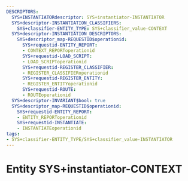 ```yaml
---
DESCRIPTORS:
  SYS+INSTANTIATORdescriptor: SYS+instantiator-INSTANTIATOR
  SYS+descriptor-INSTANTIATION_CLASSIFIERS:
    SYS+classifier-ENTITY_TYPE: SYS+classifier_value-CONTEXT
  SYS+descriptor-INSTANTIATION_DESCRIPTORS:
    SYS+descriptor_map-REQUESTID$operationid:
      SYS+requestid-ENTITY_REPORT:
      - CONTEXT_REPORToperationid
      SYS+requestid-LOAD_SCRIPT:
      - LOAD_SCRIPToperationid
      SYS+requestid-REGISTER_CLASSIFIER:
      - REGISTER_CLASSIFIERoperationid
      SYS+requestid-REGISTER_ENTITY:
      - REGISTER_ENTITYoperationid
      SYS+requestid-ROUTE:
      - ROUTEoperationid
  SYS+descriptor-INVARIANT$bool: true
  SYS+descriptor_map-REQUESTID$operationid:
    SYS+requestid-ENTITY_REPORT:
    - ENTITY_REPORToperationid
    SYS+requestid-INSTANTIATE:
    - INSTANTIATEoperationid
tags:
- SYS+classifier-ENTITY_TYPE/SYS+classifier_value-INSTANTIATOR
---
```

# Entity SYS+instantiator-CONTEXT

